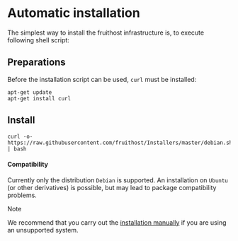 # Automatic installation
The simplest way to install the fruithost infrastructure is, to execute following shell script:

## Preparations
Before the installation script can be used, `curl` must be installed:
```shell
apt-get update
apt-get install curl
```

## Install

```shell
curl -o- https://raw.githubusercontent.com/fruithost/Installers/master/debian.sh | bash
```

#### Compatibility
Currently only the distribution `Debian` is supported. An installation on `Ubuntu` (or other derivatives) is possible, but may lead to package compatibility problems.

> [!NOTE]
> We recommend that you carry out the [installation manually](Manual%20Installation.md) if you are using an unsupported system.
